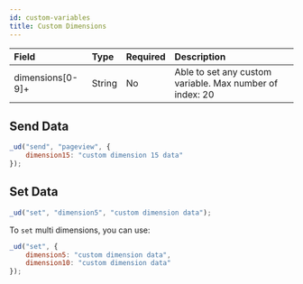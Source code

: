 ```yaml
---
id: custom-variables
title: Custom Dimensions
---
```

| Field            | Type   | Required | Description                                              |
|:---------------- |:------ |:-------- |:-------------------------------------------------------- |
| dimensions[0-9]+ | String | No       | Able to set any custom variable. Max number of index: 20 |

## Send Data

```js
_ud("send", "pageview", {
    dimension15: "custom dimension 15 data"
});
```

## Set Data

```js
_ud("set", "dimension5", "custom dimension data");
```

To `set` multi dimensions, you can use:

```js
_ud("set", {
    dimension5: "custom dimension data",
    dimension10: "custom dimension data"
});
```